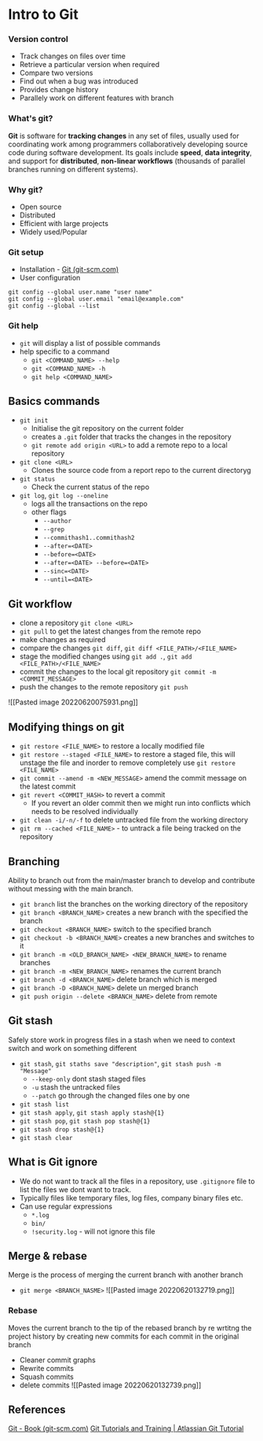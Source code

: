 # Intro to Git

### Version control
* Track changes on files over time
* Retrieve a particular version when required
* Compare two versions
* Find out when a bug was introduced
* Provides change history
* Parallely work on different features with branch

### What's git?
**Git** is software for **tracking changes** in any set of files, usually used for coordinating work among programmers collaboratively developing source code during software development. Its goals include **speed**, **data integrity**, and support for **distributed**, **non-linear workflows** (thousands of parallel branches running on different systems).

### Why git?
* Open source
* Distributed
* Efficient with large projects
* Widely used/Popular

### Git setup
* Installation - [Git (git-scm.com)](http://git-scm.com/)
* User configuration
```
git config --global user.name "user name"
git config --global user.email "email@example.com"
git config --global --list
```

### Git help
* `git` will display a list of possible commands
* help specific to a command
	* `git <COMMAND_NAME> --help`
	* `git <COMMAND_NAME> -h`
	* `git help <COMMAND_NAME>`

## Basics commands
- `git init`
	- Initialise the git repository on the current folder
	- creates a `.git` folder that tracks the changes in the repository
	- `git remote add origin <URL>` to add a remote repo to a local repository
- `git clone <URL>`
	- Clones the source code from a report  repo to the current directoryg
- `git status`
	- Check the current status of the repo
- `git log`, `git log --oneline`
	- logs all the transactions on the repo
	- other flags
		- `--author`
		- `--grep`
		- `--commithash1..commithash2`
		- `--after=<DATE>`
		- `--before=<DATE>`
		- `--after=<DATE> --before=<DATE>`
		- `--sinc=<DATE>`
		- `--until=<DATE>`
	

## Git workflow
* clone a repository `git clone <URL>`
* `git pull` to get the latest changes from the remote repo
* make changes as required
* compare the changes `git diff`, `git diff <FILE_PATH>/<FILE_NAME>`
* stage the modified changes using `git add .`, `git add <FILE_PATH>/<FILE_NAME>`
* commit the changes to the local git repository `git commit -m <COMMIT_MESSAGE>`
* push the changes to the remote repository `git push`

![[Pasted image 20220620075931.png]]

## Modifying things on git
* `git restore <FILE_NAME>` to restore a locally modified file
* `git restore --staged <FILE_NAME>` to restore a staged file, this will unstage the file and inorder to remove completely use `git restore <FILE_NAME>`
* `git commit --amend -m <NEW_MESSAGE>`  amend the commit message on the latest commit
* `git revert <COMMIT_HASH>` to revert a commit
	* If you revert an older commit then we might run into conflicts which needs to be resolved individually
* `git clean -i/-n/-f` to delete untracked file from the working directory
* `git rm --cached <FILE_NAME>` - to untrack a file being tracked on the repository

## Branching
Ability to branch out from the main/master branch to develop and contribute without messing with the main branch.

- `git branch` list the branches on the working directory of the repository
- `git branch <BRANCH_NAME>` creates a new branch with the specified the branch
- `git checkout <BRANCH_NAME>` switch to the specified branch
- `git checkout -b <BRANCH_NAME>` creates a new branches and switches to it
- `git branch -m <OLD_BRANCH_NAME> <NEW_BRANCH_NAME>`  to rename branches
- `git branch -m <NEW_BRANCH_NAME>` renames the current branch
- `git branch -d <BRANCH_NAME>` delete branch which is merged
- `git branch -D <BRANCH_NAME>` delete un merged branch
- `git push origin --delete <BRANCH_NAME>` delete from remote

## Git stash
Safely store work in progress files in a stash when we need to context switch and work on something different

* `git stash`, `git staths save "description"`, `git stash push -m "Message"`
	* `--keep-only` dont stash staged files
	* `-u` stash the untracked files
	* `--patch` go through the changed files one by one
* `git stash list`
* `git stash apply`, `git stash apply stash@{1}`
* `git stash pop`, `git stash pop stash@{1}`
* `git stash drop stash@{1}`
* `git stash clear`

## What is Git ignore
* We do not want to track all the files in a repository, use `.gitignore` file to list the files we dont want to track.
* Typically files like temporary files, log files, company binary files etc.
* Can use regular expressions 
	* `*.log`
	* `bin/`
	* `!security.log` - will not ignore this file 


## Merge & rebase
Merge is the process of merging the current branch with another branch
* `git merge <BRANCH_NASME>`
 ![[Pasted image 20220620132719.png]]

### Rebase
Moves the current branch to the tip of the rebased branch by re wrtitng the project history by creating new commits for each commit in the original branch

* Cleaner commit graphs
* Rewrite commits
* Squash commits
* delete commits
![[Pasted image 20220620132739.png]]

## References
[Git - Book (git-scm.com)](https://git-scm.com/book/en/v2)
[Git Tutorials and Training | Atlassian Git Tutorial](https://www.atlassian.com/git/tutorials)
